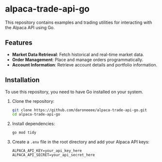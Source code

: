 # alpaca-trade-api-go

This repository contains examples and trading utilities for interacting with the Alpaca API using Go.

## Features

- **Market Data Retrieval**: Fetch historical and real-time market data.
- **Order Management**: Place and manage orders programmatically.
- **Account Information**: Retrieve account details and portfolio information.

## Installation

To use this repository, you need to have Go installed on your system.

1. Clone the repository:

    ```sh
    git clone https://github.com/daroneeee/alpaca-trade-api-go.git
    cd alpaca-trade-api-go
    ```

2. Install dependencies:

    ```sh
    go mod tidy
    ```

3. Create a `.env` file in the root directory and add your Alpaca API keys:

    ```env
    ALPACA_API_KEY=your_api_key_here
    ALPACA_API_SECRET=your_api_secret_here
    ```

